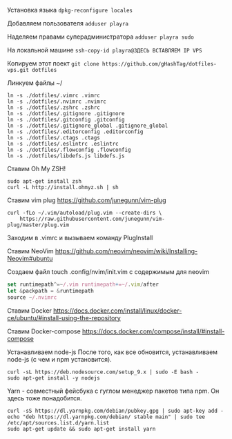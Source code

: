 Установка языка
```dpkg-reconfigure locales```

Добавляем пользователя
```adduser playra```

Наделяем правами суперадминистратора
```adduser playra sudo```

На локальной машине
```ssh-copy-id playra@ЗДЕСЬ ВСТАВЛЯЕМ IP VPS```

Копируем этот поект
```git clone https://github.com/gHashTag/dotfiles-vps.git dotfiles```

Линкуем файлы ~/
```
ln -s ./dotfiles/.vimrc .vimrc
ln -s ./dotfiles/.nvimrc .nvimrc
ln -s ./dotfiles/.zshrc .zshrc
ln -s ./dotfiles/.gitignore .gitignore
ln -s ./dotfiles/.gitconfig .gitconfig
ln -s ./dotfiles/.gitignore_global .gitignore_global
ln -s ./dotfiles/.editorconfig .editorconfig
ln -s ./dotfiles/.ctags .ctags
ln -s ./dotfiles/.eslintrc .eslintrc
ln -s ./dotfiles/.flowconfig .flowconfig
ln -s ./dotfiles/libdefs.js libdefs.js
```
Ставим Oh My ZSH!
```
sudo apt-get install zsh
curl -L http://install.ohmyz.sh | sh
```

Ставим vim plug https://github.com/junegunn/vim-plug
```
curl -fLo ~/.vim/autoload/plug.vim --create-dirs \
    https://raw.githubusercontent.com/junegunn/vim-plug/master/plug.vim
```
Заходим в .vimrc и вызываем команду PlugInstall

Ставим NeoVim
https://github.com/neovim/neovim/wiki/Installing-Neovim#ubuntu

Создаем файл touch .config/nvim/init.vim
с содержимым для neovim
```javascript
set runtimepath^=~/.vim runtimepath+=~/.vim/after
let &packpath = &runtimepath
source ~/.nvimrc
```

Ставим Docker
https://docs.docker.com/install/linux/docker-ce/ubuntu/#install-using-the-repository

Ставим Docker-compose
https://docs.docker.com/compose/install/#install-compose

Устанавливаем node-js
После того, как все обновится, устанавливаем node-js (с чем и npm установится).
```
curl -sL https://deb.nodesource.com/setup_9.x | sudo -E bash -
sudo apt-get install -y nodejs
```

Yarn - совместный фейсбука с гуглом менеджер пакетов типа npm. Он здесь тоже понадобится.
```
curl -sS https://dl.yarnpkg.com/debian/pubkey.gpg | sudo apt-key add -
echo "deb https://dl.yarnpkg.com/debian/ stable main" | sudo tee /etc/apt/sources.list.d/yarn.list
sudo apt-get update && sudo apt-get install yarn
```

